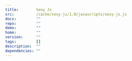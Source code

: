 ```yaml
---
title:        Sexy Js
src:          /cache/sexy-js/1.0/javascripts/sexy-js.js
docs:         ""
repo:         ""
demo:         ""
home:         ""
version:      ""
tags:         []
description:  ""
dependencies: ""
---
```


